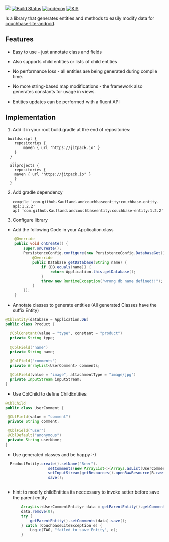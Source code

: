 [![](https://jitpack.io/v/Kaufland/andcouchbaseentity.svg)](https://jitpack.io/#Kaufland/andcouchbaseentity)
[![Build Status](https://travis-ci.org/Kaufland/andcouchbaseentity.svg?branch=master)](https://travis-ci.org/Kaufland/andcouchbaseentity)
[![codecov](https://codecov.io/gh/Kaufland/andcouchbaseentity/branch/master/graph/badge.svg)](https://codecov.io/gh/Kaufland/andcouchbaseentity)
[![KIS](https://img.shields.io/badge/KIS-awesome-red.svg)](http://www.spannende-it.de)



Is a library that generates entities and methods to easily modify data for [couchbase-lite-android](https://github.com/couchbase/couchbase-lite-android).



## Features

* Easy to use - just annotate class and fields

* Also supports child entities or lists of child entities

* No performance loss - all entities are being generated during compile time.

* No more string-based map modifications - the framework also generates constants for usage in views.

* Entities updates can be performed with a fluent API

## Implementation


1. Add it in your root build.gradle at the end of repositories:

```
 buildscript {
    repositories {
        maven { url 'https://jitpack.io' }
    }
  }
  ...
  allprojects {
    repositories {
	maven { url 'https://jitpack.io' }
    }
  }
```

2. Add gradle dependency

    ```
    compile 'com.github.Kaufland.andcouchbaseentity:couchbase-entity-api:1.2.2'
    apt 'com.github.Kaufland.andcouchbaseentity:couchbase-entity:1.2.2'
    ```

3. Configure library 

* Add the following Code in your Application.class

``` java
    @Override
    public void onCreate() {
        super.onCreate();
        PersistenceConfig.configure(new PersistenceConfig.DatabaseGet() {
            @Override
            public Database getDatabase(String name) {
                if (DB.equals(name)) {
                    return Application.this.getDatabase();
                }
                throw new RuntimeException("wrong db name defined!!");
            }
        });
    }
```
  
 * Annotate classes to generate entities (All generated Classes have the suffix Entity)
  
  ``` java
@CblEntity(database = Application.DB)
public class Product {

    @CblConstant(value = "type", constant = "product")
    private String type;

    @CblField("name")
    private String name;

    @CblField("comments")
    private ArrayList<UserComment> comments;

    @CblField(value = "image", attachmentType = "image/jpg")
    private InputStream inputStream;
}
   ```
   * Use CblChild to define ChildEntities
   ``` java
@CblChild
public class UserComment {

    @CblField(value = "comment")
    private String comment;

    @CblField("user")
    @CblDefault("anonymous")
    private String userName;
}
   ```

 * Use generated classes and be happy :-)

 ``` java
   ProductEntity.create().setName("Beer").
                    setComments(new ArrayList<>(Arrays.asList(UserCommentEntity.create().setComment("very awesome"), UserCommentEntity.create().setComment("tasty")))).
                    setInputStream(getResources().openRawResource(R.raw.ic_kaufland_placeholder)).
                    save();
                
 ```
  * hint: to modify childEntities its neccessary to invoke setter before save the parent entity
  
 ``` java
        ArrayList<UserCommentEntity> data = getParentEntity().getComments();
        data.remove(0);
        try {
            getParentEntity().setComments(data).save();
        } catch (CouchbaseLiteException e) {
            Log.e(TAG, "failed to save Entity", e);
        }
                
 ```  
  
